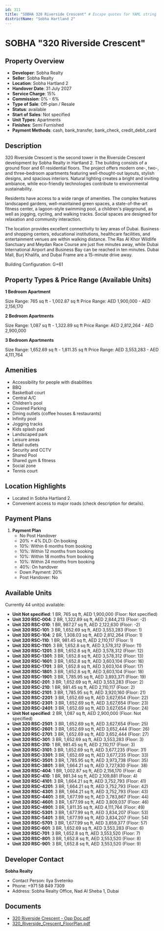 ```yaml
---
id: 311
title: "SOBHA 320 Riverside Crescent" # Escape quotes for YAML string
districtName: "Sobha Hartland 2"
---
```


# SOBHA "320 Riverside Crescent"

## Property Overview
- **Developer**: Sobha Realty
- **Seller**: Sobha Realty
- **Location**: Sobha Hartland 2
- **Handover Date**: 31 July 2027
- **Service Charge**: 15%
- **Commission**: 0% - 6%
- **Type of Sale**: Off-plan / Resale
- **Status**: available
- **Start of Sales**: Not specified
- **Unit Types**: Apartments
- **Finishes**: Semi Furnished
- **Payment Methods**: cash, bank_transfer, bank_check, credit_debit_card

## Description
320 Riverside Crescent is the second tower in the Riverside Crescent development by Sobha Realty in Hartland 2. The building consists of a ground floor and 61 residential floors. The project offers modern one-, two-, and three-bedroom apartments featuring well-thought-out layouts, stylish designs, and spacious interiors. Natural lighting creates a bright and inviting ambiance, while eco-friendly technologies contribute to environmental sustainability.

Residents have access to a wide range of amenities. The complex features landscaped gardens, well-maintained green spaces, a state-of-the-art fitness center, a lagoon-style swimming pool, a children's playground, as well as jogging, cycling, and walking tracks. Social spaces are designed for relaxation and community interaction.

The location provides excellent connectivity to key areas of Dubai. Business and shopping centers, educational institutions, healthcare facilities, and entertainment venues are within walking distance. The Ras Al Khor Wildlife Sanctuary and Meydan Race Course are just five minutes away, while Dubai International Airport and Business Bay can be reached in ten minutes. Dubai Mall, Burj Khalifa, and Dubai Frame are a 15-minute drive away.

Building Configuration: G+61

## Property Types & Price Range (Available Units)
**1 Bedroom Apartment**

Size Range: 765 sq ft - 1,002.87 sq ft
Price Range: AED 1,900,000 - AED 2,156,170

**2 Bedroom Apartments**

Size Range: 1,087 sq ft - 1,322.89 sq ft
Price Range: AED 2,812,264 - AED 2,900,000

**3 Bedroom Apartments**

Size Range: 1,652.69 sq ft - 1,811.35 sq ft
Price Range: AED 3,553,283 - AED 4,111,764

## Amenities
- Accessibility for people with disabilities
- BBQ
- Basketball court
- Central A/C
- Children’s pool
- Covered Parking
- Dining outlets  (coffee houses & restaurants)
- Infinity pool
- Jogging tracks
- Kids splash pad
- Landscaped park
- Leisure areas
- Retail outlets
- Security and CCTV
- Shared Pool
- Shared gym & fitness
- Social zone
- Tennis court

## Location Highlights
- Located in Sobha Hartland 2.
- Convenient access to major roads (check description for details).

## Payment Plans
1. **Payment Plan**
   - No Post Handover
   - 20% + 4% DLD: On booking
   - 10%: Within 6 months from booking
   - 10%: Within 12 months from booking
   - 10%: Within 18 months from booking
   - 10%: Within 24 months from booking
   - 40%: On handover
   - Down Payment: 20%
   - Post Handover: No

## Available Units
Currently 44 unit(s) available:
- **Unit Not specified**: 1 BR, 765 sq ft, AED 1,900,000 (Floor: Not specified)
- **Unit 320 RSC-004**: 2 BR, 1,322.89 sq ft, AED 2,844,213 (Floor: -2)
- **Unit 320 RSC-010**: 1 BR, 987.27 sq ft, AED 2,122,630 (Floor: -2)
- **Unit 320 RSC-101**: 3 BR, 1,652.69 sq ft, AED 3,553,283 (Floor: 1)
- **Unit 320 RSC-104**: 2 BR, 1,308.03 sq ft, AED 2,812,264 (Floor: 1)
- **Unit 320 RSC-110**: 1 BR, 981.45 sq ft, AED 2,110,117 (Floor: 1)
- **Unit 320 RSC-1101**: 3 BR, 1,652.8 sq ft, AED 3,578,312 (Floor: 11)
- **Unit 320 RSC-1201**: 3 BR, 1,652.8 sq ft, AED 3,578,312 (Floor: 12)
- **Unit 320 RSC-1301**: 3 BR, 1,652.8 sq ft, AED 3,578,312 (Floor: 13)
- **Unit 320 RSC-1601**: 3 BR, 1,652.8 sq ft, AED 3,603,104 (Floor: 16)
- **Unit 320 RSC-1701**: 3 BR, 1,652.8 sq ft, AED 3,603,104 (Floor: 17)
- **Unit 320 RSC-1801**: 3 BR, 1,652.8 sq ft, AED 3,603,104 (Floor: 18)
- **Unit 320 RSC-1901**: 3 BR, 1,785.95 sq ft, AED 3,893,371 (Floor: 19)
- **Unit 320 RSC-201**: 3 BR, 1,652.69 sq ft, AED 3,553,283 (Floor: 2)
- **Unit 320 RSC-210**: 1 BR, 981.45 sq ft, AED 2,110,117 (Floor: 2)
- **Unit 320 RSC-2101**: 3 BR, 1,785.95 sq ft, AED 3,920,160 (Floor: 21)
- **Unit 320 RSC-2201**: 3 BR, 1,652.69 sq ft, AED 3,627,654 (Floor: 22)
- **Unit 320 RSC-2301**: 3 BR, 1,652.69 sq ft, AED 3,627,654 (Floor: 23)
- **Unit 320 RSC-2401**: 3 BR, 1,652.69 sq ft, AED 3,627,654 (Floor: 24)
- **Unit Not specified**: 2 BR, 1,087 sq ft, AED 2,900,000 (Floor: Not specified)
- **Unit 320 RSC-2501**: 3 BR, 1,652.69 sq ft, AED 3,627,654 (Floor: 25)
- **Unit 320 RSC-2601**: 3 BR, 1,652.69 sq ft, AED 3,652,444 (Floor: 26)
- **Unit 320 RSC-2701**: 3 BR, 1,652.69 sq ft, AED 3,652,444 (Floor: 27)
- **Unit 320 RSC-301**: 3 BR, 1,652.69 sq ft, AED 3,553,283 (Floor: 3)
- **Unit 320 RSC-310**: 1 BR, 981.45 sq ft, AED 2,110,117 (Floor: 3)
- **Unit 320 RSC-3101**: 3 BR, 1,652.69 sq ft, AED 3,677,235 (Floor: 31)
- **Unit 320 RSC-3301**: 3 BR, 1,652.69 sq ft, AED 3,677,235 (Floor: 33)
- **Unit 320 RSC-3501**: 3 BR, 1,785.95 sq ft, AED 3,973,738 (Floor: 35)
- **Unit 320 RSC-3801**: 3 BR, 1,664.21 sq ft, AED 3,727,830 (Floor: 38)
- **Unit 320 RSC-404**: 1 BR, 1,002.87 sq ft, AED 2,156,170 (Floor: 4)
- **Unit 320 RSC-410**: 1 BR, 981.34 sq ft, AED 2,109,881 (Floor: 4)
- **Unit 320 RSC-4101**: 3 BR, 1,664.21 sq ft, AED 3,752,793 (Floor: 41)
- **Unit 320 RSC-4201**: 3 BR, 1,664.21 sq ft, AED 3,752,793 (Floor: 42)
- **Unit 320 RSC-4301**: 3 BR, 1,664.21 sq ft, AED 3,752,793 (Floor: 43)
- **Unit 320 RSC-4401**: 3 BR, 1,677.99 sq ft, AED 3,783,867 (Floor: 44)
- **Unit 320 RSC-4601**: 3 BR, 1,677.99 sq ft, AED 3,809,037 (Floor: 46)
- **Unit 320 RSC-4901**: 3 BR, 1,811.35 sq ft, AED 4,111,764 (Floor: 49)
- **Unit 320 RSC-5301**: 3 BR, 1,677.99 sq ft, AED 3,834,207 (Floor: 53)
- **Unit 320 RSC-5401**: 3 BR, 1,677.99 sq ft, AED 3,834,207 (Floor: 54)
- **Unit 320 RSC-5701**: 3 BR, 1,677.99 sq ft, AED 3,859,377 (Floor: 57)
- **Unit 320 RSC-601**: 3 BR, 1,652.69 sq ft, AED 3,553,283 (Floor: 6)
- **Unit 320 RSC-701**: 3 BR, 1,652.8 sq ft, AED 3,553,520 (Floor: 7)
- **Unit 320 RSC-801**: 3 BR, 1,652.8 sq ft, AED 3,553,520 (Floor: 8)
- **Unit 320 RSC-901**: 3 BR, 1,652.8 sq ft, AED 3,553,520 (Floor: 9)

## Developer Contact
**Sobha Realty**
- Contact Person: Ilya Svetenko
- Phone: +971 58 849 7309
- Address: Sobha Realty Office, Nad Al Sheba 1, Dubai

## Documents
- [320 Riverside Crescent - Opp Doc.pdf](https://cdn.geniemap.net/2023/07/06/cQLbku7cv9PBi2fr4BdHCfOMX5dPqr1cV9i20XLa.pdf)
- [320_Riverside_Crescent_FloorPlan.pdf](https://cdn.geniemap.net/2023/07/17/5nJTEvzeArzufzZ0LHTsgDu5pfRicZs3TM6O5qYZ.pdf)
